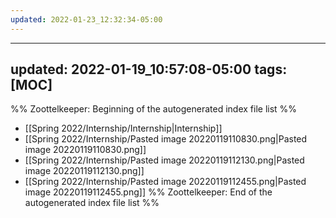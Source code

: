 ```yaml
---
updated: 2022-01-23_12:32:34-05:00
---
```

---
updated: 2022-01-19_10:57:08-05:00
tags: [MOC]
---
%% Zoottelkeeper: Beginning of the autogenerated index file list  %%
-  [[Spring 2022/Internship/Internship|Internship]]
-  [[Spring 2022/Internship/Pasted image 20220119110830.png|Pasted image 20220119110830.png]]
-  [[Spring 2022/Internship/Pasted image 20220119112130.png|Pasted image 20220119112130.png]]
-  [[Spring 2022/Internship/Pasted image 20220119112455.png|Pasted image 20220119112455.png]]
%% Zoottelkeeper: End of the autogenerated index file list  %%
